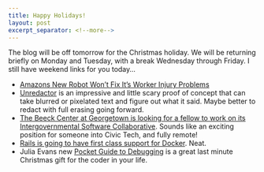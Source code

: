 ```yaml
---
title: Happy Holidays!
layout: post
excerpt_separator: <!--more-->
---
```

The blog will be off tomorrow for the Christmas holiday. We will be returning briefly on Monday and Tuesday, with a break Wednesday through Friday. I still have weekend links for you today…

- [Amazons New Robot Won’t Fix It’s Worker Injury Problems](https://www.wired.com/story/amazons-worker-injury-problem/)
- [Unredactor](https://github.com/BishopFox/unredacter) is an impressive and little scary proof of concept that can take blurred or pixelated text and figure out what it said. Maybe better to redact with full erasing going forward.
- [The Beeck Center at Georgetown is looking for a fellow to work on its Intergovernmental Software Collaborative](https://beeckcenter.georgetown.edu/jobs/fellow-intergovernmental-software-collaborative/). Sounds like an exciting position for someone into Civic Tech, and fully remote!
- [Rails is going to have first class support for Docker](https://github.com/rails/docked). Neat.
- Julia Evans new [Pocket Guide to Debugging](https://wizardzines.com/zines/debugging-guide/) is a great last minute Christmas gift for the coder in your life.
